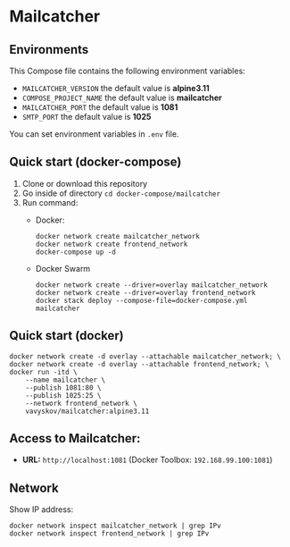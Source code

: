 # Mailcatcher

## Environments
This Compose file contains the following environment variables:

- `MAILCATCHER_VERSION` the default value is **alpine3.11**
- `COMPOSE_PROJECT_NAME` the default value is **mailcatcher**
- `MAILCATCHER_PORT` the default value is **1081**
- `SMTP_PORT` the default value is **1025**

You can set environment variables in `.env` file.

## Quick start (docker-compose)
1. Clone or download this repository
1. Go inside of directory `cd docker-compose/mailcatcher`
1. Run command:
    - Docker:

          docker network create mailcatcher_network
          docker network create frontend_network
          docker-compose up -d

    - Docker Swarm

          docker network create --driver=overlay mailcatcher_network
          docker network create --driver=overlay frontend_network
          docker stack deploy --compose-file=docker-compose.yml mailcatcher

## Quick start (docker)
    
    docker network create -d overlay --attachable mailcatcher_network; \
    docker network create -d overlay --attachable frontend_network; \
    docker run -itd \
        --name mailcatcher \
        --publish 1081:80 \
        --publish 1025:25 \
        --network frontend_network \
        vavyskov/mailcatcher:alpine3.11

## Access to Mailcatcher: 
- **URL:** `http://localhost:1081` (Docker Toolbox: `192.168.99.100:1081`)

## Network
Show IP address:

    docker network inspect mailcatcher_network | grep IPv
    docker network inspect frontend_network | grep IPv
